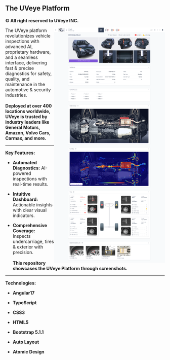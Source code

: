 ## The UVeye Platform
**© All right reserved to UVeye INC.**

<img align="right" src="./06 - platform-report.png" alt="UVeye Platform Overview" width="350">

The UVeye platform revolutionizes vehicle inspections with advanced AI, proprietary hardware, and a seamless interface, delivering fast & precise diagnostics for safety, quality, and maintenance in the automotive & security industries.
<br><br>
**Deployed at over 400 locations worldwide, UVeye is trusted by industry leaders like General Motors, Amazon, Volvo Cars, Carmax, and more.**

---

**Key Features:**

- **Automated Diagnostics:** AI-powered inspections with real-time results.
 
- **Intuitive Dashboard:** Actionable insights with clear visual indicators.

- **Comprehensive Coverage:** Inspects undercarriage, tires & exterior with precision.
<br><br>
**This repository showcases the UVeye Platform through screenshots.**

---

**Technologies:**

- **Angular17**
- **TypeScript**
- **CSS3**
- **HTML5**

- **Bootstrap 5.1.1**
- **Auto Layout**
- **Atomic Design**


